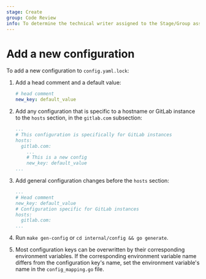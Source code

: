 ```yaml
---
stage: Create
group: Code Review
info: To determine the technical writer assigned to the Stage/Group associated with this page, see https://about.gitlab.com/handbook/product/ux/technical-writing/#assignments
---
```


# Add a new configuration

To add a new configuration to `config.yaml.lock`:

1. Add a head comment and a default value:

   ```yaml
   # head comment
   new_key: default_value
   ```

1. Add any configuration that is specific to a hostname or GitLab instance to the
   `hosts` section, in the `gitlab.com` subsection:

   ```yaml
   ...
   # This configuration is specifically for GitLab instances
   hosts:
     gitlab.com:
       ...
       # This is a new config
       new_key: default_value
   ...
   ```

1. Add general configuration changes before the `hosts` section:

   ```yaml
   ...
   # Head comment
   new_key: default_value
   # Configuration specific for GitLab instances
   hosts:
     gitlab.com:
   ...
   ```

1. Run `make gen-config` or `cd internal/config && go generate`.
1. Most configuration keys can be overwritten by their corresponding environment variables.
   If the corresponding environment variable name differs from the configuration key's name,
   set the environment variable's name in the `config_mapping.go` file.

